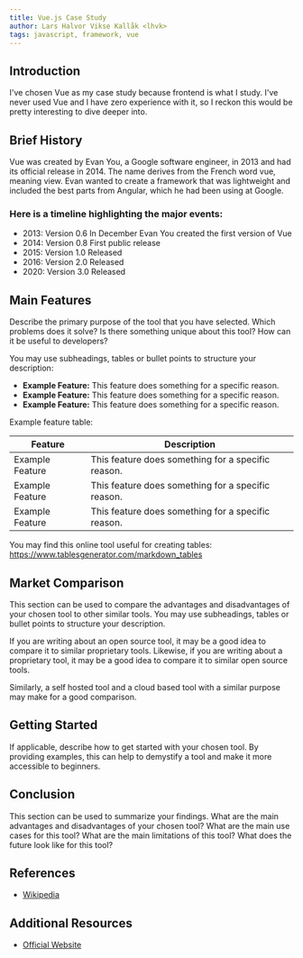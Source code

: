 ```yaml
---
title: Vue.js Case Study
author: Lars Halvor Vikse Kallåk <lhvk>
tags: javascript, framework, vue
---
```


## Introduction

I've chosen Vue as my case study because frontend is what I study. I've never used Vue and I have zero experience with it, so I reckon this would be pretty interesting to dive deeper into.

## Brief History

Vue was created by Evan You, a Google software engineer, in 2013 and had its official release in 2014. The name derives from the French word vue, meaning view. Evan wanted to create a framework that was lightweight and included the best parts from Angular, which he had been using at Google.

### Here is a timeline highlighting the major events:
 
- 2013: Version 0.6 In December Evan You created the first version of Vue
- 2014: Version 0.8 First public release
- 2015: Version 1.0 Released
- 2016: Version 2.0 Released
- 2020: Version 3.0 Released

## Main Features

Describe the primary purpose of the tool that you have selected. Which problems does it solve? Is there something unique about this tool? How can it be useful to developers?

You may use subheadings, tables or bullet points to structure your description:
- **Example Feature:** This feature does something for a specific reason.
- **Example Feature:** This feature does something for a specific reason.
- **Example Feature:** This feature does something for a specific reason.

Example feature table:

| Feature | Description |
| --- | --- |
| Example Feature | This feature does something for a specific reason. |
| Example Feature | This feature does something for a specific reason. |
| Example Feature | This feature does something for a specific reason. |

You may find this online tool useful for creating tables: https://www.tablesgenerator.com/markdown_tables

## Market Comparison

This section can be used to compare the advantages and disadvantages of your chosen tool to other similar tools. You may use subheadings, tables or bullet points to structure your description.

If you are writing about an open source tool, it may be a good idea to compare it to similar proprietary tools. Likewise, if you are writing about a proprietary tool, it may be a good idea to compare it to similar open source tools.

Similarly, a self hosted tool and a cloud based tool with a similar purpose may make for a good comparison.

## Getting Started

If applicable, describe how to get started with your chosen tool. By providing examples, this can help to demystify a tool and make it more accessible to beginners.

## Conclusion

This section can be used to summarize your findings. What are the main advantages and disadvantages of your chosen tool? What are the main use cases for this tool? What are the main limitations of this tool? What does the future look like for this tool?

## References

- [Wikipedia](https://en.wikipedia.org/wiki/Vue.js)

## Additional Resources

- [Official Website](https://vuejs.org/)
